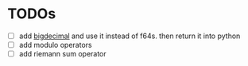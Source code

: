 # TODOs

- [ ] add [bigdecimal](https://docs.rs/bigdecimal/0.4.1/bigdecimal/) and use it instead of f64s. then return it into python
- [ ] add modulo operators
- [ ] add riemann sum operator

